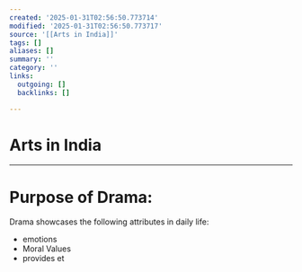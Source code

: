 ```yaml
---
created: '2025-01-31T02:56:50.773714'
modified: '2025-01-31T02:56:50.773717'
source: '[[Arts in India]]'
tags: []
aliases: []
summary: ''
category: ''
links:
  outgoing: []
  backlinks: []

---
```


# Arts in India

___
# Purpose of Drama:
Drama showcases the following attributes in daily life:
- emotions
- Moral Values
- provides et

